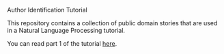Author Identification Tutorial

This repository contains a collection of public domain stories that are 
used in a Natural Language Processing tutorial.

You can read part 1 of the tutorial [here](http://www.sitepoint.com/seeking-lovecraft-part-1-an-introduction-to-nlp-and-the-treat-gem/).

